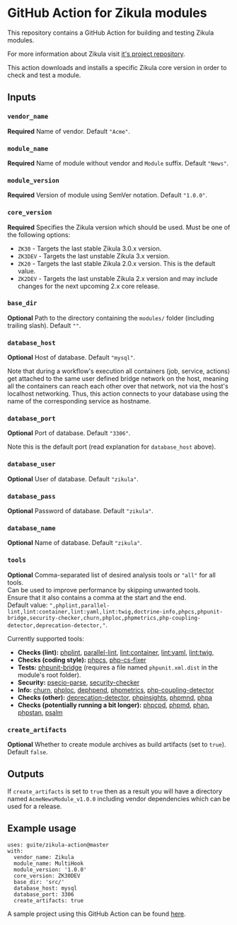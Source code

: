 # GitHub Action for Zikula modules
This repository contains a GitHub Action for building and testing Zikula modules.

For more information about Zikula visit [it's project repository](https://github.com/zikula/core/).

This action downloads and installs a specific Zikula core version in order to check and test a module.

## Inputs

### `vendor_name`
**Required** Name of vendor. Default `"Acme"`.

### `module_name`
**Required** Name of module without vendor and `Module` suffix. Default `"News"`.

### `module_version`
**Required** Version of module using SemVer notation. Default `"1.0.0"`.

### `core_version`
**Required** Specifies the Zikula version which should be used. Must be one of the following options:
  - `ZK30` - Targets the last stable Zikula 3.0.x version.
  - `ZK3DEV` - Targets the last unstable Zikula 3.x version.
  - `ZK20` - Targets the last stable Zikula 2.0.x version. This is the default value.
  - `ZK2DEV` - Targets the last unstable Zikula 2.x version and may include changes for the next upcoming 2.x core release.

### `base_dir`
**Optional** Path to the directory containing the `modules/` folder (including trailing slash). Default `""`.

### `database_host`
**Optional** Host of database. Default `"mysql"`.

Note that during a workflow's execution all containers (job, service, actions) get attached to the same user defined bridge network on the host, meaning all the containers can reach each other over that network, not via the host's localhost networking. Thus, this action connects to your database using the name of the corresponding service as hostname.

### `database_port`
**Optional** Port of database. Default `"3306"`.

Note this is the default port (read explanation for `database_host` above).

### `database_user`
**Optional** User of database. Default `"zikula"`.

### `database_pass`
**Optional** Password of database. Default `"zikula"`.

### `database_name`
**Optional** Name of database. Default `"zikula"`.

### `tools`
**Optional** Comma-separated list of desired analysis tools or `"all"` for all tools.  
Can be used to improve performance by skipping unwanted tools.  
Ensure that it also contains a comma at the start and the end.  
Default value: `",phplint,parallel-lint,lint:container,lint:yaml,lint:twig,doctrine-info,phpcs,phpunit-bridge,security-checker,churn,phploc,phpmetrics,php-coupling-detector,deprecation-detector,"`.

Currently supported tools:

* **Checks (lint):** [phplint](https://github.com/overtrue/phplint), [parallel-lint](https://github.com/JakubOnderka/PHP-Parallel-Lint), [lint:container](https://symfony.com/blog/new-in-symfony-4-4-service-container-linter), [lint:yaml](https://symfony.com/doc/current/components/yaml.html#syntax-validation), [lint:twig](https://symfony.com/doc/current/templates.html#linting-twig-templates), 
* **Checks (coding style):** [phpcs](https://github.com/squizlabs/PHP_CodeSniffer), [php-cs-fixer](https://cs.symfony.com/)
* **Tests:** [phpunit-bridge](https://symfony.com/doc/current/components/phpunit_bridge.html) (requires a file named `phpunit.xml.dist` in the module's root folder).
* **Security:** [psecio-parse](https://github.com/psecio/parse), [security-checker](https://github.com/sensiolabs/security-checker)
* **Info:** [churn](https://github.com/bmitch/churn-php), [phploc](https://github.com/sebastianbergmann/phploc), [dephpend](https://dephpend.com/), [phpmetrics](https://github.com/phpmetrics/PhpMetrics), [php-coupling-detector](https://akeneo.github.io/php-coupling-detector/)
* **Checks (other):** [deprecation-detector](https://github.com/sensiolabs-de/deprecation-detector), [phpinsights](https://phpinsights.com/), [phpmnd](https://github.com/povils/phpmnd), [phpa](https://github.com/rskuipers/php-assumptions)
* **Checks (potentially running a bit longer):** [phpcpd](https://github.com/sebastianbergmann/phpcpd), [phpmd](https://github.com/phpmd/phpmd), [phan](https://github.com/phan/phan), [phpstan](https://github.com/phpstan/phpstan), [psalm](https://github.com/vimeo/psalm)

### `create_artifacts`
**Optional** Whether to create module archives as build artifacts (set to `true`). Default `false`.

## Outputs

If `create_artifacts` is set to `true` then as a result you will have a directory named `AcmeNewsModule_v1.0.0` including vendor dependencies which can be used for a release.

## Example usage

```
uses: guite/zikula-action@master
with:
  vendor_name: Zikula
  module_name: MultiHook
  module_version: '1.0.0'
  core_version: ZK30DEV
  base_dir: 'src/'
  database_host: mysql
  database_port: 3306
  create_artifacts: true
```

A sample project using this GitHub Action can be found [here](https://github.com/Guite/test-actions).
